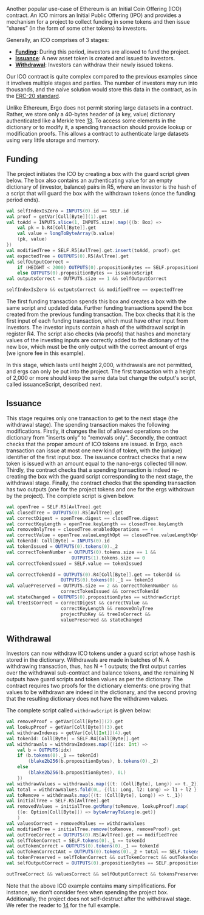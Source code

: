 Another popular use-case of Ethereum is an Initial Coin Offering (ICO) contract. An ICO mirrors an Initial Public Offering (IPO) and provides a mechanism for a project to collect funding in some tokens and then issue “shares” (in the form of some other tokens) to investors.

Generally, an ICO comprises of 3 stages:

- [**Funding**](#funding): During this period, investors are allowed to fund the project.
- [**Issuance**](#issuance): A new asset token is created and issued to investors.
- [**Withdrawal**](#withdrawal): Investors can withdraw their newly issued tokens.

Our ICO contract is quite complex compared to the previous examples since it involves multiple stages and parties. The number of investors may run into thousands, and the naive solution would store this data in the contract, as in the [ERC-20 standard](https://theethereum.wiki/w/index.php/ERC20_Token_Standard).

Unlike Ethereum, Ergo does not permit storing large datasets in a contract. Rather, we store only a 40-bytes header of (a key, value) dictionary authenticated like a Merkle tree [13](https://eprint.iacr.org/2016/994). To access some elements in the dictionary or to modify it, a spending transaction should provide lookup or modification proofs. This allows a contract to authenticate large datasets using very little storage and memory.

## Funding

The project initiates the ICO by creating a box with the guard script given below. The box also contains an authenticating value for an empty dictionary of (investor, balance) pairs in R5, where an investor is the hash of a script that will guard the box with the withdrawn tokens (once the funding period ends).

```scala
val selfIndexIsZero = INPUTS(0).id == SELF.id
val proof = getVar[Coll[Byte]](1).get
val toAdd = INPUTS.slice(1, INPUTS.size).map({(b: Box) =>
    val pk = b.R4[Coll[Byte]].get
    val value = longToByteArray(b.value)
    (pk, value)
})
val modifiedTree = SELF.R5[AvlTree].get.insert(toAdd, proof).get
val expectedTree = OUTPUTS(0).R5[AvlTree].get
val selfOutputCorrect =
    if (HEIGHT < 2000) OUTPUTS(0).propositionBytes == SELF.propositionBytes
    else OUTPUTS(0).propositionBytes == issuanceScript
val outputsCorrect = OUTPUTS.size == 1 && selfOutputCorrect

selfIndexIsZero && outputsCorrect && modifiedTree == expectedTree
```

The first funding transaction spends this box and creates a box with the same script and updated data. Further funding transactions spend the box created from the previous funding transaction. The box checks that it is the first input of each funding transaction, which must have other input from investors. The investor inputs contain a hash of the withdrawal script in register R4. The script also checks (via proofs) that hashes and monetary values of the investing inputs are correctly added to the dictionary of the new box, which must be the only output with the correct amount of ergs (we ignore fee in this example). 

In this stage, which lasts until height 2,000, withdrawals are not permitted, and ergs can only be put into the project. The first transaction with a height of 2,000 or more should keep the same data but change the output's script, called issuanceScript, described next.

## Issuance

This stage requires only one transaction to get to the next stage (the withdrawal stage). The spending transaction makes the following modifications. Firstly, it changes the list of allowed operations on the dictionary from "inserts only" to "removals only". Secondly, the contract checks that the proper amount of ICO tokens are issued. In Ergo, each transaction can issue at most one new kind of token, with the (unique) identifier of the first input box. The issuance contract checks that a new token is issued with an amount equal to the nano-ergs collected till now. Thirdly, the contract checks that a spending transaction is indeed re-creating the box with the guard script corresponding to the next stage, the withdrawal stage. Finally, the contract checks that the spending transaction has two outputs (one for the project tokens and one for the ergs withdrawn by the project). The complete script is given below.

```scala
val openTree = SELF.R5[AvlTree].get
val closedTree = OUTPUTS(0).R5[AvlTree].get
val correctDigest = openTree.digest == closedTree.digest
val correctKeyLength = openTree.keyLength == closedTree.keyLength
val removeOnlyTree = closedTree.enabledOperations == 4
val correctValue = openTree.valueLengthOpt == closedTree.valueLengthOpt
val tokenId: Coll[Byte] = INPUTS(0).id
val tokenIssued = OUTPUTS(0).tokens(0)._2
val correctTokenNumber = OUTPUTS(0).tokens.size == 1 &&
                        OUTPUTS(1).tokens.size == 0
val correctTokenIssued = SELF.value == tokenIssued

val correctTokenId = OUTPUTS(0).R4[Coll[Byte]].get == tokenId &&
                    OUTPUTS(0).tokens(0)._1 == tokenId
val valuePreserved = OUTPUTS.size == 2 && correctTokenNumber &&
                    correctTokenIssued && correctTokenId
val stateChanged = OUTPUTS(0).propositionBytes == withdrawScript
val treeIsCorrect = correctDigest && correctValue &&
                    correctKeyLength && removeOnlyTree
                    projectPubKey && treeIsCorrect && 
                    valuePreserved && stateChanged
```

## Withdrawal

Investors can now withdraw ICO tokens under a guard script whose hash is stored in the dictionary. Withdrawals are made in batches of N. A withdrawing transaction, thus, has N + 1 outputs; the first output carries over the withdrawal sub-contract and balance tokens, and the remaining N outputs have guard scripts and token values as per the dictionary. The contract requires two proofs for the dictionary elements: one proving that values to be withdrawn are indeed in the dictionary, and the second proving that the resulting dictionary does not have the withdrawn values. 

The complete script called `withdrawScript` is given below:

```scala
val removeProof = getVar[Coll[Byte]](2).get
val lookupProof = getVar[Coll[Byte]](3).get
val withdrawIndexes = getVar[Coll[Int]](4).get
val tokenId: Coll[Byte] = SELF.R4[Coll[Byte]].get
val withdrawals = withdrawIndexes.map({(idx: Int) =>
    val b = OUTPUTS(idx)
    if (b.tokens(0)._1 == tokenId)
        (blake2b256(b.propositionBytes), b.tokens(0)._2)
    else
        (blake2b256(b.propositionBytes), 0L)
    })
val withdrawValues = withdrawals.map({(t: (Coll[Byte], Long)) => t._2})
val total = withdrawValues.fold(0L, {(l1: Long, l2: Long) => l1 + l2 })
val toRemove = withdrawals.map({(t: (Coll[Byte], Long)) => t._1})
val initialTree = SELF.R5[AvlTree].get
val removedValues = initialTree.getMany(toRemove, lookupProof).map(
    {(o: Option[Coll[Byte]]) => byteArrayToLong(o.get)}
    )
val valuesCorrect = removedValues == withdrawValues
val modifiedTree = initialTree.remove(toRemove, removeProof).get
val outTreeCorrect = OUTPUTS(0).R5[AvlTree].get == modifiedTree
val selfTokenCorrect = SELF.tokens(0)._1 == tokenId
val outTokenCorrect = OUTPUTS(0).tokens(0)._1 == tokenId
val outTokenCorrectAmt = OUTPUTS(0).tokens(0)._2 + total == SELF.tokens(0)._2
val tokenPreserved = selfTokenCorrect && outTokenCorrect && outTokenCorrectAmt
val selfOutputCorrect = OUTPUTS(0).propositionBytes == SELF.propositionBytes

outTreeCorrect && valuesCorrect && selfOutputCorrect && tokensPreserved
```

Note that the above ICO example contains many simplifications. For instance, we don’t consider fees when spending the project box. 
Additionally, the project does not self-destruct after the withdrawal stage. We refer the reader to [14](https://ergoplatform.org/en/blog/2019_04_10-ico-example/) for the full example.